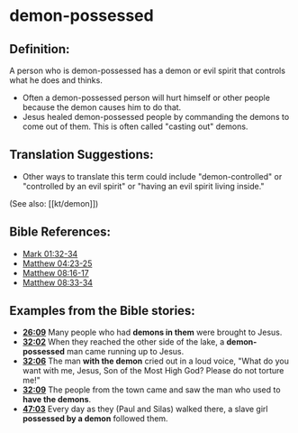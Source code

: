 # demon-possessed #

## Definition: ##

A person who is demon-possessed has a demon or evil spirit that controls what he does and thinks.

 * Often a demon-possessed person will hurt himself or other people because the demon causes him to do that.
 * Jesus healed demon-possessed people by commanding the demons to come out of them. This is often called "casting out" demons.

## Translation Suggestions: ##

 * Other ways to translate this term could include "demon-controlled" or "controlled by an evil spirit" or "having an evil spirit living inside."

(See also: [[kt/demon]])

## Bible References: ##

* [Mark 01:32-34](en/tn/mrk/help/01/32)
* [Matthew 04:23-25](en/tn/mat/help/04/23)
* [Matthew 08:16-17](en/tn/mat/help/08/16)
* [Matthew 08:33-34](en/tn/mat/help/08/33)

## Examples from the Bible stories: ##

 * __[26:09](en/tn/obs/help/26/09)__ Many people who had __demons in them__  were brought to Jesus.
 * __[32:02](en/tn/obs/help/32/02)__ When they reached the other side of the lake, a __demon-possessed__  man came running up to Jesus.
 * __[32:06](en/tn/obs/help/32/06)__ The man __with the demon__  cried out in a loud voice, "What do you want with me, Jesus, Son of the Most High God? Please do not torture me!"
 * __[32:09](en/tn/obs/help/32/09)__ The people from the town came and saw the man who used to __have the demons__.
 * __[47:03](en/tn/obs/help/47/03)__ Every day as they (Paul and Silas) walked there, a slave girl __possessed by a demon__ followed them.